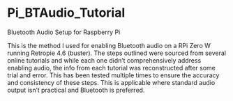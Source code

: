 # Pi_BTAudio_Tutorial
Bluetooth Audio Setup for Raspberry Pi

This is the method I used for enabling Bluetooth audio on a RPi Zero W running Retropie 4.6 (buster). The steps outlined were sourced from several online tutorials and while each one didn’t comprehensively address enabling audio, the info from each tutorial was reconstructed after some trial and error. This has been tested multiple times to ensure the accuracy and consistency of these steps. This is applicable where standard audio output isn’t practical and Bluetooth is preferred.
